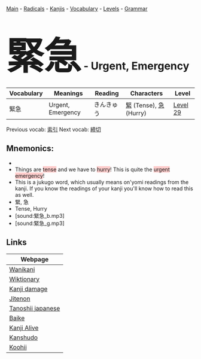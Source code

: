 <style> bigfont {font-size: 100px}</style>
[Main](../README.md) -
[Radicals](../radicals.md) -
[Kanjis](../kanjis.md) -
[Vocabulary](../vocabulary.md) -
[Levels](../levels.md) -
[Grammar](../grammar.md)
# <bigfont> 緊急</bigfont> - Urgent, Emergency 

| Vocabulary | Meanings | Reading | Characters | Level |
| --- | --- | --- | --- | --- |
| 緊急 | Urgent, Emergency | きんきゅう |  [緊](../kanjis/緊.md) (Tense), [急](../kanjis/急.md) (Hurry) | [Level 29](../levels/wk_level29.md) |

Previous vocab: [索引](索引.md) Next vocab: [締切](締切.md) 

## Mnemonics:

* 
* Things are <span style="background-color:#ffcccb"> tense</span> and we have to <span style="background-color:#ffcccb"> hurry</span>! This is quite the <span style="background-color:#ffcccb"> urgent</span> <span style="background-color:#ffcccb"> emergency</span>!
* This is a jukugo word, which usually means on'yomi readings from the kanji. If you know the readings of your kanji you'll know how to read this as well.
* 緊, 急
* Tense, Hurry
* [sound:緊急_b.mp3]
* [sound:緊急_g.mp3]


## Links 

| Webpage |
| --- |
| [Wanikani          ](https://www.wanikani.com/kanji/緊急) |
| [Wiktionary        ](https://en.wiktionary.org/wiki/緊急) |
| [Kanji damage      ](http://www.kanjidamage.com/kanji/search?utf8=✓&q=緊急) |
| [Jitenon           ](https://jitenon.com/kanji/緊急) |
| [Tanoshii japanese ](https://www.tanoshiijapanese.com/dictionary/kanji.cfm?k=緊急) |
| [Baike             ](https://baike.baidu.com/item/緊急) |
| [Kanji Alive       ](https://app.kanjialive.com/緊急) |
| [Kanshudo          ](https://www.kanshudo.com/searchmn?q=緊急) |
| [Koohii            ](https://kanji.koohii.com/study/kanji/緊急) |
